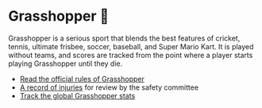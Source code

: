 # Grasshopper 🦗

Grasshopper is a serious sport that blends the best features of cricket, tennis, ultimate frisbee, soccer, baseball, and Super Mario Kart. It is played without teams, and scores are tracked from the point where a player starts playing Grasshopper until they die.

- [Read the official rules of Grasshopper](RULES.md)
- [A record of injuries](INJURIES.md) for review by the safety committee
- [Track the global Grasshopper stats](STATS.CSV)
